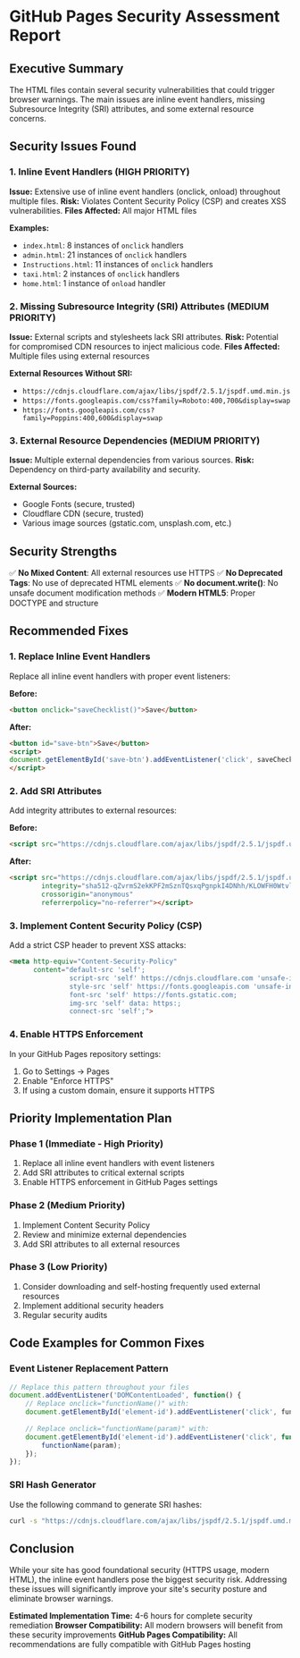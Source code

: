# GitHub Pages Security Assessment Report

## Executive Summary
The HTML files contain several security vulnerabilities that could trigger browser warnings. The main issues are inline event handlers, missing Subresource Integrity (SRI) attributes, and some external resource concerns.

## Security Issues Found

### 1. Inline Event Handlers (HIGH PRIORITY)
**Issue:** Extensive use of inline event handlers (onclick, onload) throughout multiple files.
**Risk:** Violates Content Security Policy (CSP) and creates XSS vulnerabilities.
**Files Affected:** All major HTML files

**Examples:**
- `index.html`: 8 instances of `onclick` handlers
- `admin.html`: 21 instances of `onclick` handlers
- `Instructions.html`: 11 instances of `onclick` handlers
- `taxi.html`: 2 instances of `onclick` handlers
- `home.html`: 1 instance of `onload` handler

### 2. Missing Subresource Integrity (SRI) Attributes (MEDIUM PRIORITY)
**Issue:** External scripts and stylesheets lack SRI attributes.
**Risk:** Potential for compromised CDN resources to inject malicious code.
**Files Affected:** Multiple files using external resources

**External Resources Without SRI:**
- `https://cdnjs.cloudflare.com/ajax/libs/jspdf/2.5.1/jspdf.umd.min.js`
- `https://fonts.googleapis.com/css?family=Roboto:400,700&display=swap`
- `https://fonts.googleapis.com/css?family=Poppins:400,600&display=swap`

### 3. External Resource Dependencies (MEDIUM PRIORITY)
**Issue:** Multiple external dependencies from various sources.
**Risk:** Dependency on third-party availability and security.

**External Sources:**
- Google Fonts (secure, trusted)
- Cloudflare CDN (secure, trusted)
- Various image sources (gstatic.com, unsplash.com, etc.)

## Security Strengths

✅ **No Mixed Content**: All external resources use HTTPS
✅ **No Deprecated Tags**: No use of deprecated HTML elements
✅ **No document.write()**: No unsafe document modification methods
✅ **Modern HTML5**: Proper DOCTYPE and structure

## Recommended Fixes

### 1. Replace Inline Event Handlers
Replace all inline event handlers with proper event listeners:

**Before:**
```html
<button onclick="saveChecklist()">Save</button>
```

**After:**
```html
<button id="save-btn">Save</button>
<script>
document.getElementById('save-btn').addEventListener('click', saveChecklist);
</script>
```

### 2. Add SRI Attributes
Add integrity attributes to external resources:

**Before:**
```html
<script src="https://cdnjs.cloudflare.com/ajax/libs/jspdf/2.5.1/jspdf.umd.min.js"></script>
```

**After:**
```html
<script src="https://cdnjs.cloudflare.com/ajax/libs/jspdf/2.5.1/jspdf.umd.min.js" 
        integrity="sha512-qZvrmS2ekKPF2mSznTQsxqPgnpkI4DNhh/KLOWFH0WtvlvfWDDfvR2e/TJnylkRGQNnZFj/CvvfLsH/L5J6z1A==" 
        crossorigin="anonymous" 
        referrerpolicy="no-referrer"></script>
```

### 3. Implement Content Security Policy (CSP)
Add a strict CSP header to prevent XSS attacks:

```html
<meta http-equiv="Content-Security-Policy" 
      content="default-src 'self'; 
               script-src 'self' https://cdnjs.cloudflare.com 'unsafe-inline'; 
               style-src 'self' https://fonts.googleapis.com 'unsafe-inline'; 
               font-src 'self' https://fonts.gstatic.com; 
               img-src 'self' data: https:; 
               connect-src 'self';">
```

### 4. Enable HTTPS Enforcement
In your GitHub Pages repository settings:
1. Go to Settings → Pages
2. Enable "Enforce HTTPS"
3. If using a custom domain, ensure it supports HTTPS

## Priority Implementation Plan

### Phase 1 (Immediate - High Priority)
1. Replace all inline event handlers with event listeners
2. Add SRI attributes to critical external scripts
3. Enable HTTPS enforcement in GitHub Pages settings

### Phase 2 (Medium Priority)
1. Implement Content Security Policy
2. Review and minimize external dependencies
3. Add SRI attributes to all external resources

### Phase 3 (Low Priority)
1. Consider downloading and self-hosting frequently used external resources
2. Implement additional security headers
3. Regular security audits

## Code Examples for Common Fixes

### Event Listener Replacement Pattern
```javascript
// Replace this pattern throughout your files
document.addEventListener('DOMContentLoaded', function() {
    // Replace onclick="functionName()" with:
    document.getElementById('element-id').addEventListener('click', functionName);
    
    // Replace onclick="functionName(param)" with:
    document.getElementById('element-id').addEventListener('click', function() {
        functionName(param);
    });
});
```

### SRI Hash Generator
Use the following command to generate SRI hashes:
```bash
curl -s "https://cdnjs.cloudflare.com/ajax/libs/jspdf/2.5.1/jspdf.umd.min.js" | openssl dgst -sha384 -binary | openssl base64 -A
```

## Conclusion

While your site has good foundational security (HTTPS usage, modern HTML), the inline event handlers pose the biggest security risk. Addressing these issues will significantly improve your site's security posture and eliminate browser warnings.

**Estimated Implementation Time:** 4-6 hours for complete security remediation
**Browser Compatibility:** All modern browsers will benefit from these security improvements
**GitHub Pages Compatibility:** All recommendations are fully compatible with GitHub Pages hosting